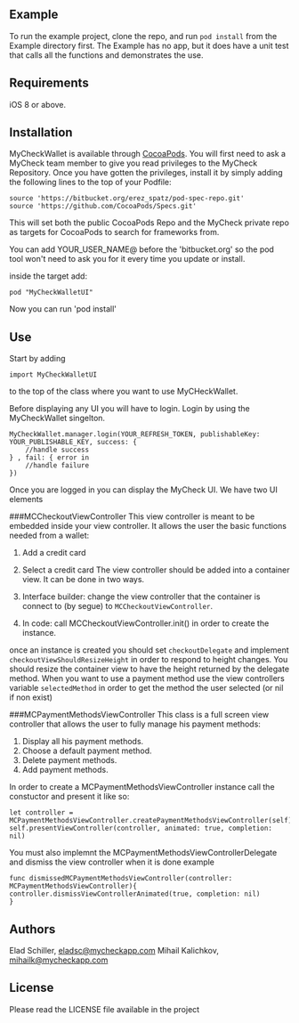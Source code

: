 

## Example

To run the example project, clone the repo, and run `pod install` from the Example directory first. The Example has no app, but it does have a unit test that calls all the functions and demonstrates the use.

## Requirements
iOS 8 or above.

## Installation

MyCheckWallet is available through [CocoaPods](http://cocoapods.org). You will first need to ask a MyCheck team member to give you read privileges to the MyCheck Repository. Once you have gotten the privileges, install
it by simply adding the following lines to the top of your Podfile:

```
source 'https://bitbucket.org/erez_spatz/pod-spec-repo.git'
source 'https://github.com/CocoaPods/Specs.git'
```
This will set both the public CocoaPods Repo and the MyCheck private repo as targets for CocoaPods to search for frameworks from.

You can add YOUR_USER_NAME@ before the 'bitbucket.org' so the pod tool won't need to ask you for it every time you update or install.

inside the target add:

```
pod "MyCheckWalletUI"
```
Now you can run 'pod install'

## Use
Start by adding
```
import MyCheckWalletUI
```

to the top of the class where you want to use MyCHeckWallet.

Before displaying any UI you will have to login. Login by using the MyCheckWallet singelton.


```
MyCheckWallet.manager.login(YOUR_REFRESH_TOKEN, publishableKey: YOUR_PUBLISHABLE_KEY, success: {
    //handle success
} , fail: { error in
    //handle failure
})
```
Once you are logged in you can display the MyCheck UI. We have two UI elements

###MCCheckoutViewController
This view controller is meant to be embedded inside your view controller. It allows the user the basic functions needed from a wallet:
  1. Add a credit card
  2. Select a credit card
The view controller should be added into a container view. It can be done in two ways.

  1. Interface builder: change the view controller that the container is connect to (by segue) to `MCCheckoutViewController`. 
  2. In code: call MCCheckoutViewController.init() in order to create the instance.

once an instance is created you should set `checkoutDelegate` and implement `checkoutViewShouldResizeHeight` in order to respond to height changes. You should resize the container view to have the height returned by the delegate method.
When you want to use a payment method use the view controllers variable `selectedMethod` in order to get the method the user selected (or nil if non exist) 

###MCPaymentMethodsViewController
This class is a full screen view controller that allows the user to fully manage his payment methods:

  1. Display all his payment methods.
  2. Choose a default payment method.
  3. Delete payment methods.
  4. Add payment methods.

In order to create a MCPaymentMethodsViewController instance call the constuctor and present it like so:
```
let controller = MCPaymentMethodsViewController.createPaymentMethodsViewController(self)
self.presentViewController(controller, animated: true, completion: nil)

```

You must also implemnt the MCPaymentMethodsViewControllerDelegate and dismiss the view controller when it is done 
example
```
func dismissedMCPaymentMethodsViewController(controller: MCPaymentMethodsViewController){
controller.dismissViewControllerAnimated(true, completion: nil)
}

```

## Authors

Elad Schiller, eladsc@mycheckapp.com
Mihail Kalichkov, mihailk@mycheckapp.com 
## License

Please read the LICENSE file available in the project

